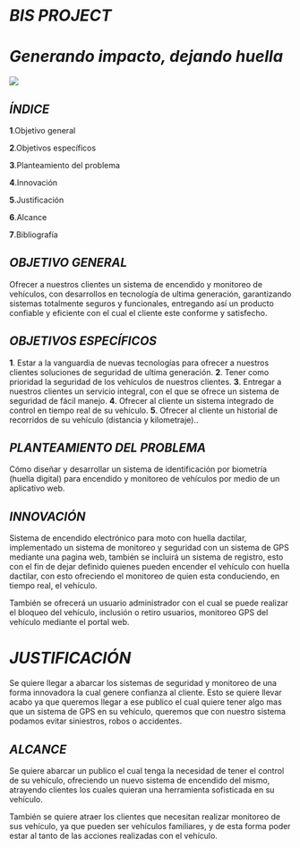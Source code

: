 
# *BIS PROJECT*
  
#    *Generando impacto, dejando huella*

![
](https://lh3.googleusercontent.com/2pUtLCnctcitP8Tm2vAiJMqlbgqCbDPfJ2lMlgojuJWfj0c3MSVYZRi2fLKebYllhxwx8O1Mf0A "logo")

## *ÍNDICE*

**1**.Objetivo general

**2**.Objetivos específicos

**3**.Planteamiento del problema

**4**.Innovación

**5**.Justificación

**6**.Alcance

**7**.Bibliografía

## *OBJETIVO GENERAL*
Ofrecer a nuestros clientes un sistema de encendido y monitoreo de vehículos, con desarrollos en tecnología de ultima generación, garantizando sistemas totalmente seguros y funcionales, entregando así un producto confiable y eficiente con el cual el cliente este conforme y satisfecho.

## *OBJETIVOS ESPECÍFICOS*

**1**. Estar a la vanguardia de nuevas tecnologías para ofrecer a nuestros clientes soluciones de seguridad de ultima generación.
**2**.  Tener como prioridad la seguridad de los vehículos de nuestros clientes.
**3**.  Entregar a nuestros clientes un servicio integral, con el que se ofrece un sistema de seguridad de fácil manejo.
**4**. Ofrecer al cliente un sistema integrado de control en tiempo real de su vehículo.
**5**. Ofrecer al cliente un historial de recorridos de su vehículo (distancia y kilometraje)..

## *PLANTEAMIENTO DEL PROBLEMA*
Cómo diseñar y desarrollar un sistema de identificación por biometría (huella digital)  para encendido y monitoreo de vehículos por medio de un aplicativo web.

## *INNOVACIÓN*

Sistema de encendido electrónico para moto con huella dactilar, implementado un sistema de monitoreo y seguridad con un sistema de GPS mediante una pagina web, también se incluirá un sistema de registro, esto con el fin de dejar definido quienes pueden encender el vehículo con huella dactilar, con esto ofreciendo el monitoreo de quien esta conduciendo, en tiempo real, el vehículo.

También se ofrecerá un usuario administrador con el cual se puede realizar el bloqueo del vehículo, inclusión o retiro usuarios, monitoreo GPS del  vehículo mediante el portal web.


# *JUSTIFICACIÓN*

Se quiere llegar a abarcar los sistemas de seguridad y monitoreo de una forma innovadora la cual genere confianza al cliente. Esto se quiere llevar acabo ya que queremos llegar a ese publico el cual quiere tener algo mas que un sistema de GPS en su vehículo, queremos que con nuestro sistema podamos evitar siniestros, robos o accidentes.

## *ALCANCE*
Se quiere abarcar un publico el cual tenga la necesidad de tener el control de su vehículo, ofreciendo un nuevo sistema de encendido del mismo, atrayendo clientes los cuales quieran una herramienta sofisticada en su vehículo.

También se quiere atraer los clientes que necesitan realizar monitoreo de sus vehículo, ya que pueden ser vehículos familiares, y de esta forma poder estar al tanto de las acciones realizadas con el vehículo.

